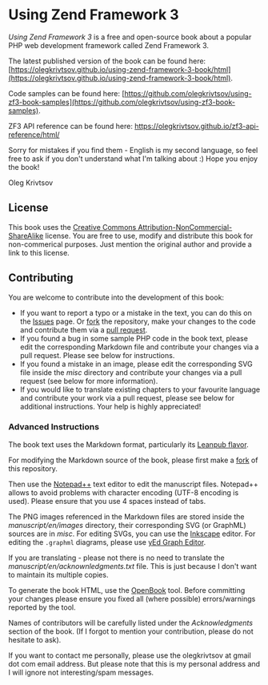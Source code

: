 # Using Zend Framework 3

*Using Zend Framework 3* is a free and open-source book about a popular PHP web development framework called
Zend Framework 3.

The latest published version of the book can be found here: 
[https://olegkrivtsov.github.io/using-zend-framework-3-book/html](https://olegkrivtsov.github.io/using-zend-framework-3-book/html).

Code samples can be found here: 
[https://github.com/olegkrivtsov/using-zf3-book-samples](https://github.com/olegkrivtsov/using-zf3-book-samples).

ZF3 API reference can be found here: https://olegkrivtsov.github.io/zf3-api-reference/html/

Sorry for mistakes if you find them - English is my second language, so feel free to ask if you don't understand what I'm talking about :) Hope you enjoy the book!

Oleg Krivtsov

## License

This book uses the [Creative Commons Attribution-NonCommercial-ShareAlike](https://creativecommons.org/licenses/by-nc-sa/4.0/) license.
You are free to use, modify and distribute this book for non-commerical purposes. Just mention the original author and provide a link
to this license.

## Contributing

You are welcome to contribute into the development of this book:

  * If you want to report a typo or a mistake in the text, you can do this on the [Issues](https://github.com/olegkrivtsov/using-zend-framework-3-book/issues) page. 
    Or [fork](https://help.github.com/articles/fork-a-repo/) the repository, make your changes to the code and contribute them via a [pull request](https://help.github.com/articles/about-pull-requests/). 
  * If you found a bug in some sample PHP code in the book text, please edit the corresponding Markdown file and contribute your changes via a pull request. Please see below for instructions.
  * If you found a mistake in an image, please edit the corresponding SVG file inside the *misc* directory and contribute your changes via a pull request (see below for more information).
  * If you would like to translate existing chapters to your favourite language and contribute your work via a pull request, please see below for additional instructions. Your help is highly appreciated!

### Advanced Instructions
  
The book text uses the Markdown format, particularly its [Leanpub flavor](https://leanpub.com/help/manual). 
  
For modifying the Markdown source of the book, please first make a [fork](https://help.github.com/articles/fork-a-repo/) of this repository. 

Then use the [Notepad++](https://notepad-plus-plus.org/) text editor to edit the manuscript files. Notepad++ allows
to avoid problems with character encoding (UTF-8 encoding is used). Please ensure that you use 4 spaces instead of tabs.  

The PNG images referenced in the Markdown files are stored inside the *manuscript/en/images* directory, their corresponding SVG (or GraphML) sources are in *misc*. For editing SVGs, you can use the [Inkscape](https://inkscape.org/ru/download/) editor. For editing the `.graphml` diagrams, please use [yEd Graph Editor](https://www.yworks.com/products/yed).

If you are translating - please not there is no need to translate the *manuscript/en/acknownledgments.txt* file. This is just because I don't want to maintain its multiple copies.

To generate the book HTML, use the [OpenBook](https://github.com/olegkrivtsov/openbook) tool. Before committing your changes please ensure you fixed all (where possible) errors/warnings reported by the tool.

Names of contributors will be carefully listed under the *Acknowledgments* section of the book. (If I forgot to mention your contribution, please do not hesitate to ask).

If you want to contact me personally, please use the olegkrivtsov at gmail dot com email address. But please note that this is my personal address and I will ignore not interesting/spam messages.
